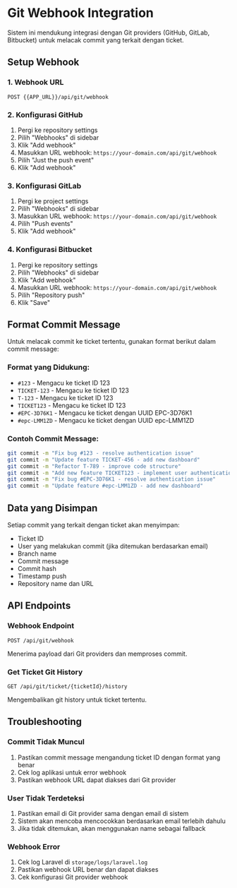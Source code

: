 # Git Webhook Integration

Sistem ini mendukung integrasi dengan Git providers (GitHub, GitLab, Bitbucket) untuk melacak commit yang terkait dengan ticket.

## Setup Webhook

### 1. Webhook URL
```
POST {{APP_URL}}/api/git/webhook
```

### 2. Konfigurasi GitHub
1. Pergi ke repository settings
2. Pilih "Webhooks" di sidebar
3. Klik "Add webhook"
4. Masukkan URL webhook: `https://your-domain.com/api/git/webhook`
5. Pilih "Just the push event"
6. Klik "Add webhook"

### 3. Konfigurasi GitLab
1. Pergi ke project settings
2. Pilih "Webhooks" di sidebar
3. Masukkan URL webhook: `https://your-domain.com/api/git/webhook`
4. Pilih "Push events"
5. Klik "Add webhook"

### 4. Konfigurasi Bitbucket
1. Pergi ke repository settings
2. Pilih "Webhooks" di sidebar
3. Klik "Add webhook"
4. Masukkan URL webhook: `https://your-domain.com/api/git/webhook`
5. Pilih "Repository push"
6. Klik "Save"

## Format Commit Message

Untuk melacak commit ke ticket tertentu, gunakan format berikut dalam commit message:

### Format yang Didukung:
- `#123` - Mengacu ke ticket ID 123
- `TICKET-123` - Mengacu ke ticket ID 123
- `T-123` - Mengacu ke ticket ID 123
- `TICKET123` - Mengacu ke ticket ID 123
- `#EPC-3D76K1` - Mengacu ke ticket dengan UUID EPC-3D76K1
- `#epc-LMM1ZD` - Mengacu ke ticket dengan UUID epc-LMM1ZD

### Contoh Commit Message:
```bash
git commit -m "Fix bug #123 - resolve authentication issue"
git commit -m "Update feature TICKET-456 - add new dashboard"
git commit -m "Refactor T-789 - improve code structure"
git commit -m "Add new feature TICKET123 - implement user authentication"
git commit -m "Fix bug #EPC-3D76K1 - resolve authentication issue"
git commit -m "Update feature #epc-LMM1ZD - add new dashboard"
```

## Data yang Disimpan

Setiap commit yang terkait dengan ticket akan menyimpan:
- Ticket ID
- User yang melakukan commit (jika ditemukan berdasarkan email)
- Branch name
- Commit message
- Commit hash
- Timestamp push
- Repository name dan URL

## API Endpoints

### Webhook Endpoint
```
POST /api/git/webhook
```
Menerima payload dari Git providers dan memproses commit.

### Get Ticket Git History
```
GET /api/git/ticket/{ticketId}/history
```
Mengembalikan git history untuk ticket tertentu.

## Troubleshooting

### Commit Tidak Muncul
1. Pastikan commit message mengandung ticket ID dengan format yang benar
2. Cek log aplikasi untuk error webhook
3. Pastikan webhook URL dapat diakses dari Git provider

### User Tidak Terdeteksi
1. Pastikan email di Git provider sama dengan email di sistem
2. Sistem akan mencoba mencocokkan berdasarkan email terlebih dahulu
3. Jika tidak ditemukan, akan menggunakan name sebagai fallback

### Webhook Error
1. Cek log Laravel di `storage/logs/laravel.log`
2. Pastikan webhook URL benar dan dapat diakses
3. Cek konfigurasi Git provider webhook
